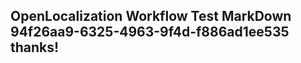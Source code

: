 <properties
ms.topic="hero-topic"
ms.test1="hero-topic"
ms.test2="test"/>

## OpenLocalization Workflow Test MarkDown 94f26aa9-6325-4963-9f4d-f886ad1ee535 thanks!
